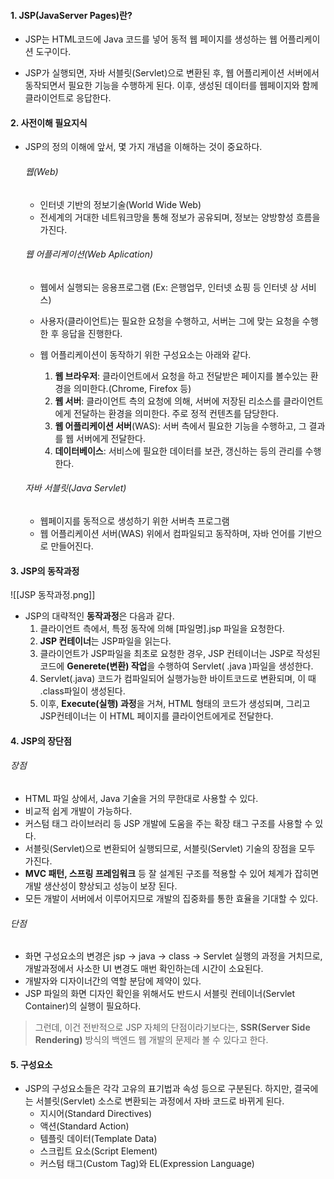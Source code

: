 
#### 1. JSP(JavaServer Pages)란?

- JSP는 HTML코드에 Java 코드를 넣어 동적 웹 페이지를 생성하는 웹 어플리케이션 도구이다.

- JSP가 실행되면, 자바 서블릿(Servlet)으로 변환된 후, 웹 어플리케이션 서버에서 동작되면서 필요한 기능을 수행하게 된다. 이후, 생성된 데이터를 웹페이지와 함께 클라이언트로 응답한다.


#### 2. 사전이해 필요지식

- JSP의 정의 이해에 앞서, 몇 가지 개념을 이해하는 것이 중요하다.

	 ###### 웹(Web)
	 - 인터넷 기반의 정보기술(World Wide Web)
	 - 전세계의 거대한 네트워크망을 통해 정보가 공유되며, 정보는 양방향성 흐름을 가진다.

	 ###### 웹 어플리케이션(Web Aplication)
	 - 웹에서 실행되는 응용프로그램 (Ex: 은행업무, 인터넷 쇼핑 등 인터넷 상 서비스)
	 - 사용자(클라이언트)는 필요한 요청을 수행하고, 서버는 그에 맞는 요청을 수행한 후 응답을 진행한다. 
	 
	 - 웹 어플리케이션이 동작하기 위한 구성요소는 아래와 같다.
		 1. **웹 브라우저**: 클라이언트에서 요청을 하고 전달받은 페이지를 볼수있는 환경을 의미한다.(Chrome, Firefox 등)
		 2. **웹 서버**: 클라이언트 측의 요청에 의해, 서버에 저장된 리소스를 클라이언트에게 전달하는 환경을 의미한다. 주로 정적 컨텐츠를 담당한다.
		 3. **웹 어플리케이션 서버**(WAS): 서버 측에서 필요한 기능을 수행하고, 그 결과를 웹 서버에게 전달한다.
		 4. **데이터베이스**: 서비스에 필요한 데이터를 보관, 갱신하는 등의 관리를 수행한다.


	 ###### 자바 서블릿(Java Servlet)
	 - 웹페이지를 동적으로 생성하기 위한 서버측 프로그램
	 - 웹 어플리케이션 서버(WAS) 위에서 컴파일되고 동작하며, 자바 언어를 기반으로 만들어진다.


#### 3. JSP의 동작과정

![[JSP 동작과정.png]]

- JSP의 대략적인 **동작과정**은 다음과 같다.
	1. 클라이언트 측에서, 특정 동작에 의해 [파일명].jsp 파일을 요청한다.
	2. **JSP 컨테이너**는 JSP파일을 읽는다.
	3. 클라이언트가 JSP파일을 최초로 요청한 경우, JSP 컨테이너는 JSP로 작성된 코드에 **Generete(변환) 작업**을 수행하여 Servlet( .java )파일을 생성한다.
	4. Servlet(.java) 코드가 컴파일되어 실행가능한 바이트코드로 변환되며, 이 때 .class파일이 생성된다.
	5. 이후, **Execute(실행) 과정**을 거쳐, HTML 형태의 코드가 생성되며, 그리고 JSP컨테이너는 이 HTML 페이지를 클라이언트에게로 전달한다.


#### 4. JSP의 장단점

###### 장점
- HTML 파일 상에서, Java 기술을 거의 무한대로 사용할 수 있다.
- 비교적 쉽게 개발이 가능하다.
- 커스텀 태그 라이브러리 등 JSP 개발에 도움을 주는 확장 태그 구조를 사용할 수 있다.
- 서블릿(Servlet)으로 변환되어 실행되므로, 서블릿(Servlet) 기술의 장점을 모두 가진다.
- **MVC 패턴, 스프링 프레임워크** 등 잘 설계된 구조를 적용할 수 있어 체계가 잡히면 개발 생산성이 향상되고 성능이 보장 된다.
- 모든 개발이 서버에서 이루어지므로 개발의 집중화를 통한 효율을 기대할 수 있다.

###### 단점
- 화면 구성요소의 변경은 jsp -> java -> class -> Servlet 실행의 과정을 거치므로, 개발과정에서 사소한 UI 변경도 매번 확인하는데 시간이 소요된다.
- 개발자와 디자이너간의 역할 분담에 제약이 있다.
- JSP 파일의 화면 디자인 확인을 위해서도 반드시 서블릿 컨테이너(Servlet Container)의 실행이 필요하다.

> 그런데, 이건 전반적으로 JSP 자체의 단점이라기보다는, **SSR(Server Side Rendering)** 방식의 백엔드 웹 개발의 문제라 볼 수 있다고 한다.


#### 5. 구성요소

- JSP의 구성요소들은 각각 고유의 표기법과 속성 등으로 구분된다. 하지만, 결국에는 서블릿(Servlet) 소스로 변환되는 과정에서 자바 코드로 바뀌게 된다.
	- 지시어(Standard Directives)
	- 액션(Standard Action)
	- 템플릿 데이터(Template Data)
	- 스크립트 요소(Script Element)
	- 커스텀 태그(Custom Tag)와 EL(Expression Language)